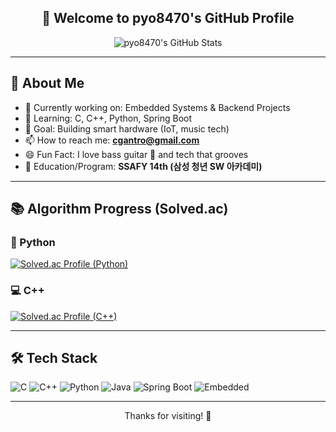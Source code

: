 <!-- GitHub README for pyo8470 -->

<h2 align="center">👋 Welcome to pyo8470's GitHub Profile</h2>

<p align="center">
  <img src="https://github-readme-stats.vercel.app/api?username=pyo8470&show_icons=true&theme=radical" alt="pyo8470's GitHub Stats" />
</p>

---

## 🚀 About Me
- 🔭 Currently working on: Embedded Systems & Backend Projects
- 🌱 Learning: C, C++, Python, Spring Boot
- 🎯 Goal: Building smart hardware (IoT, music tech)
- 📫 How to reach me: **cgantro@gmail.com**
- 😄 Fun Fact: I love bass guitar 🎸 and tech that grooves
- 📘 Education/Program: **SSAFY 14th (삼성 청년 SW 아카데미)**

---

## 📚 Algorithm Progress (Solved.ac)

### 🐍 Python
[![Solved.ac Profile (Python)](http://mazassumnida.wtf/api/v2/generate_badge?boj=pyo8470)](https://solved.ac/pyo8470)

### 💻 C++
[![Solved.ac Profile (C++)](http://mazassumnida.wtf/api/v2/generate_badge?boj=cgantro)](https://solved.ac/cgantro)

---

## 🛠️ Tech Stack

![C](https://img.shields.io/badge/C-A8B9CC?style=flat-square&logo=c&logoColor=white)
![C++](https://img.shields.io/badge/C++-00599C?style=flat-square&logo=c%2B%2B&logoColor=white)
![Python](https://img.shields.io/badge/Python-3776AB?style=flat-square&logo=python&logoColor=white)
![Java](https://img.shields.io/badge/Java-007396?style=flat-square&logo=java&logoColor=white)
![Spring Boot](https://img.shields.io/badge/Spring_Boot-6DB33F?style=flat-square&logo=spring-boot&logoColor=white)
![Embedded](https://img.shields.io/badge/Embedded-blue?style=flat-square)

---

<p align="center">Thanks for visiting! 🙌</p>
